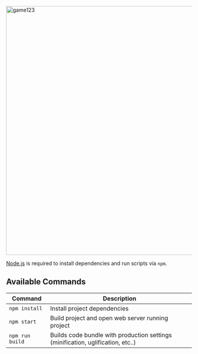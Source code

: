 <img width="675" alt="game123" src="https://user-images.githubusercontent.com/37631578/120941914-4d500180-c71d-11eb-9c18-12b31bb88b24.png">


[Node.js](https://nodejs.org) is required to install dependencies and run scripts via `npm`.

## Available Commands

| Command | Description |
|---------|-------------|
| `npm install` | Install project dependencies |
| `npm start` | Build project and open web server running project |
| `npm run build` | Builds code bundle with production settings (minification, uglification, etc..) |

